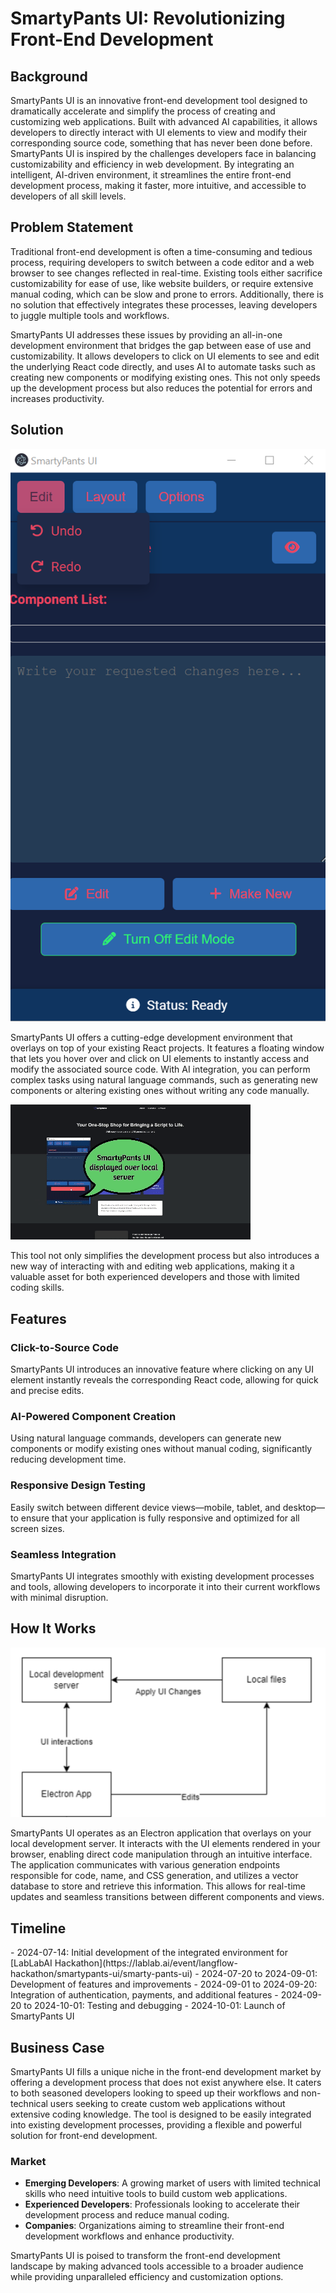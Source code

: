 # SmartyPants UI: Revolutionizing Front-End Development

## Background

SmartyPants UI is an innovative front-end development tool designed to dramatically accelerate and simplify the process of creating and customizing web applications. Built with advanced AI capabilities, it allows developers to directly interact with UI elements to view and modify their corresponding source code, something that has never been done before. SmartyPants UI is inspired by the challenges developers face in balancing customizability and efficiency in web development. By integrating an intelligent, AI-driven environment, it streamlines the entire front-end development process, making it faster, more intuitive, and accessible to developers of all skill levels.

## Problem Statement

Traditional front-end development is often a time-consuming and tedious process, requiring developers to switch between a code editor and a web browser to see changes reflected in real-time. Existing tools either sacrifice customizability for ease of use, like website builders, or require extensive manual coding, which can be slow and prone to errors. Additionally, there is no solution that effectively integrates these processes, leaving developers to juggle multiple tools and workflows.

SmartyPants UI addresses these issues by providing an all-in-one development environment that bridges the gap between ease of use and customizability. It allows developers to click on UI elements to see and edit the underlying React code directly, and uses AI to automate tasks such as creating new components or modifying existing ones. This not only speeds up the development process but also reduces the potential for errors and increases productivity.

## Solution

![UI](UI.png)

SmartyPants UI offers a cutting-edge development environment that overlays on top of your existing React projects. It features a floating window that lets you hover over and click on UI elements to instantly access and modify the associated source code. With AI integration, you can perform complex tasks using natural language commands, such as generating new components or altering existing ones without writing any code manually.

![Short Demo](demo.gif)

This tool not only simplifies the development process but also introduces a new way of interacting with and editing web applications, making it a valuable asset for both experienced developers and those with limited coding skills.

## Features

### Click-to-Source Code
SmartyPants UI introduces an innovative feature where clicking on any UI element instantly reveals the corresponding React code, allowing for quick and precise edits.

### AI-Powered Component Creation
Using natural language commands, developers can generate new components or modify existing ones without manual coding, significantly reducing development time.

### Responsive Design Testing
Easily switch between different device views—mobile, tablet, and desktop—to ensure that your application is fully responsive and optimized for all screen sizes.

### Seamless Integration
SmartyPants UI integrates smoothly with existing development processes and tools, allowing developers to incorporate it into their current workflows with minimal disruption.

## How It Works

![workflow](workflow.png)

SmartyPants UI operates as an Electron application that overlays on your local development server. It interacts with the UI elements rendered in your browser, enabling direct code manipulation through an intuitive interface. The application communicates with various generation endpoints responsible for code, name, and CSS generation, and utilizes a vector database to store and retrieve this information. This allows for real-time updates and seamless transitions between different components and views.

## Timeline
<Timeline>
- 2024-07-14: Initial development of the integrated environment for [LabLabAI Hackathon](https://lablab.ai/event/langflow-hackathon/smartypants-ui/smarty-pants-ui)
- 2024-07-20 to 2024-09-01: Development of features and improvements
- 2024-09-01 to 2024-09-20: Integration of authentication, payments, and additional features
- 2024-09-20 to 2024-10-01: Testing and debugging
- 2024-10-01: Launch of SmartyPants UI
</Timeline>

## Business Case

SmartyPants UI fills a unique niche in the front-end development market by offering a development process that does not exist anywhere else. It caters to both seasoned developers looking to speed up their workflows and non-technical users seeking to create custom web applications without extensive coding knowledge. The tool is designed to be easily integrated into existing development processes, providing a flexible and powerful solution for front-end development.

### Market

- **Emerging Developers**: A growing market of users with limited technical skills who need intuitive tools to build custom web applications.
- **Experienced Developers**: Professionals looking to accelerate their development process and reduce manual coding.
- **Companies**: Organizations aiming to streamline their front-end development workflows and enhance productivity.

SmartyPants UI is poised to transform the front-end development landscape by making advanced tools accessible to a broader audience while providing unparalleled efficiency and customization options.